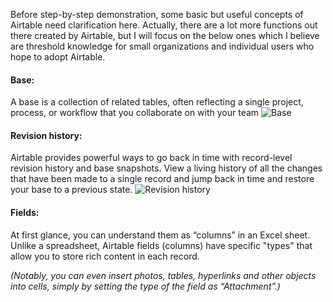 Before step-by-step demonstration, some basic but useful concepts of Airtable need clarification here. Actually, there are a lot more functions out there created by Airtable, but I will focus on the below ones which I believe are threshold knowledge for small organizations and individual users who hope to adopt Airtable. 

#### Base: 
A base is a collection of related tables, often reflecting a single project, process, or workflow that you collaborate on with your team
![Base](https://github.com/jyw321/Airtable_Exercise/blob/master/Image_3.png)

#### Revision history:
Airtable provides powerful ways to go back in time with record-level revision history and base snapshots. View a living history of all the changes that have been made to a single record and jump back in time and restore your base to a previous state.
![Revision history](https://github.com/jyw321/Airtable_Exercise/blob/master/Image_4.png)

#### Fields: 
At first glance, you can understand them as “columns” in an Excel sheet. Unlike a spreadsheet, Airtable fields (columns) have specific "types" that allow you to store rich content in each record. 

*(Notably, you can even insert photos, tables, hyperlinks and other objects into cells, simply by setting the type of the field as “Attachment”.)*
